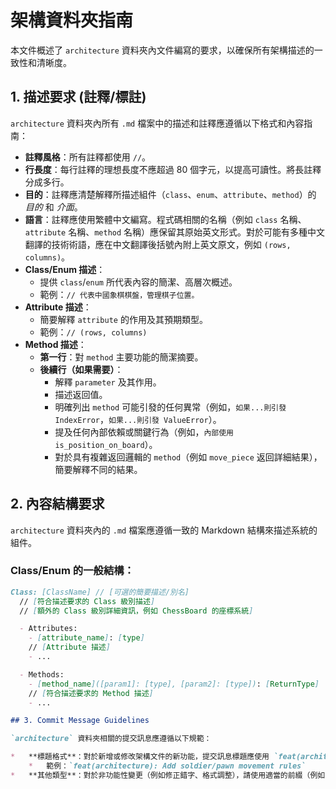 # 架構資料夾指南

本文件概述了 `architecture` 資料夾內文件編寫的要求，以確保所有架構描述的一致性和清晰度。

## 1. 描述要求 (註釋/標註)

`architecture` 資料夾內所有 `.md` 檔案中的描述和註釋應遵循以下格式和內容指南：

*   **註釋風格**：所有註釋都使用 `//`。
*   **行長度**：每行註釋的理想長度不應超過 80 個字元，以提高可讀性。將長註釋分成多行。
*   **目的**：註釋應清楚解釋所描述組件（`class`、`enum`、`attribute`、`method`）的 *目的* 和 *介面*。
*   **語言**：註釋應使用繁體中文編寫。程式碼相關的名稱（例如 `class` 名稱、`attribute` 名稱、`method` 名稱）應保留其原始英文形式。對於可能有多種中文翻譯的技術術語，應在中文翻譯後括號內附上英文原文，例如 `(rows, columns)`。
*   **Class/Enum 描述**：
    *   提供 `class`/`enum` 所代表內容的簡潔、高層次概述。
    *   範例：`// 代表中國象棋棋盤，管理棋子位置。`
*   **Attribute 描述**：
    *   簡要解釋 `attribute` 的作用及其預期類型。
    *   範例：`// (rows, columns)`
*   **Method 描述**：
    *   **第一行**：對 `method` 主要功能的簡潔摘要。
    *   **後續行（如果需要）**：
        *   解釋 `parameter` 及其作用。
        *   描述返回值。
        *   明確列出 `method` 可能引發的任何異常（例如，`如果...則引發 IndexError`，`如果...則引發 ValueError`）。
        *   提及任何內部依賴或關鍵行為（例如，`內部使用 is_position_on_board`）。
        *   對於具有複雜返回邏輯的 `method`（例如 `move_piece` 返回詳細結果），簡要解釋不同的結果。

## 2. 內容結構要求

`architecture` 資料夾內的 `.md` 檔案應遵循一致的 Markdown 結構來描述系統的組件。

### Class/Enum 的一般結構：

```markdown
Class: [ClassName] // [可選的簡要描述/別名]
  // [符合描述要求的 Class 級別描述]
  // [額外的 Class 級別詳細資訊，例如 ChessBoard 的座標系統]

  - Attributes:
    - [attribute_name]: [type] 
	// [Attribute 描述]
    - ...

  - Methods:
    - [method_name]([param1]: [type], [param2]: [type]): [ReturnType]
    // [符合描述要求的 Method 描述]
    - ...

## 3. Commit Message Guidelines

`architecture` 資料夾相關的提交訊息應遵循以下規範：

*   **標題格式**：對於新增或修改架構文件的新功能，提交訊息標題應使用 `feat(architecture):` 前綴。
    *   範例：`feat(architecture): Add soldier/pawn movement rules`
*   **其他類型**：對於非功能性變更（例如修正錯字、格式調整），請使用適當的前綴（例如 `fix(architecture):`、`refactor(architecture):` 等）。
```
